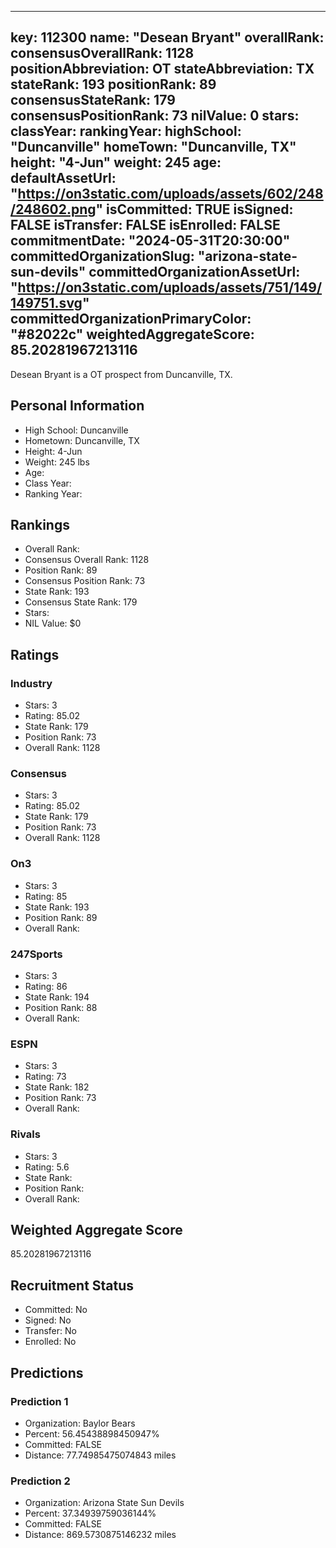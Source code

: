 ---
  key: 112300
  name: "Desean Bryant"
  overallRank: 
  consensusOverallRank: 1128
  positionAbbreviation: OT
  stateAbbreviation: TX
  stateRank: 193
  positionRank: 89
  consensusStateRank: 179
  consensusPositionRank: 73
  nilValue: 0
  stars: 
  classYear: 
  rankingYear: 
  highSchool: "Duncanville"
  homeTown: "Duncanville, TX"
  height: "4-Jun"
  weight: 245
  age: 
  defaultAssetUrl: "https://on3static.com/uploads/assets/602/248/248602.png"
  isCommitted: TRUE
  isSigned: FALSE
  isTransfer: FALSE
  isEnrolled: FALSE
  commitmentDate: "2024-05-31T20:30:00"
  committedOrganizationSlug: "arizona-state-sun-devils"
  committedOrganizationAssetUrl: "https://on3static.com/uploads/assets/751/149/149751.svg"
  committedOrganizationPrimaryColor: "#82022c"
  weightedAggregateScore: 85.20281967213116
  ---
  
  Desean Bryant is a OT prospect from Duncanville, TX.
  
  ## Personal Information
  - High School: Duncanville
  - Hometown: Duncanville, TX
  - Height: 4-Jun
  - Weight: 245 lbs
  - Age: 
  - Class Year: 
  - Ranking Year: 
  
  ## Rankings
  - Overall Rank: 
  - Consensus Overall Rank: 1128
  - Position Rank: 89
  - Consensus Position Rank: 73
  - State Rank: 193
  - Consensus State Rank: 179
  - Stars: 
  - NIL Value: $0
  
  ## Ratings
  
  ### Industry
  - Stars: 3
  - Rating: 85.02
  - State Rank: 179
  - Position Rank: 73
  - Overall Rank: 1128
  
  ### Consensus
  - Stars: 3
  - Rating: 85.02
  - State Rank: 179
  - Position Rank: 73
  - Overall Rank: 1128
  
  ### On3
  - Stars: 3
  - Rating: 85
  - State Rank: 193
  - Position Rank: 89
  - Overall Rank: 
  
  ### 247Sports
  - Stars: 3
  - Rating: 86
  - State Rank: 194
  - Position Rank: 88
  - Overall Rank: 
  
  ### ESPN
  - Stars: 3
  - Rating: 73
  - State Rank: 182
  - Position Rank: 73
  - Overall Rank: 
  
  ### Rivals
  - Stars: 3
  - Rating: 5.6
  - State Rank: 
  - Position Rank: 
  - Overall Rank: 
  
  ## Weighted Aggregate Score
  85.20281967213116
  
  ## Recruitment Status
  - Committed: No
  - Signed: No
  - Transfer: No
  - Enrolled: No
  
  
  
  ## Predictions
  
  ### Prediction 1
  - Organization: Baylor Bears
  - Percent: 56.45438898450947%
  - Committed: FALSE
  - Distance: 77.74985475074843 miles
  
  ### Prediction 2
  - Organization: Arizona State Sun Devils
  - Percent: 37.34939759036144%
  - Committed: FALSE
  - Distance: 869.5730875146232 miles
  